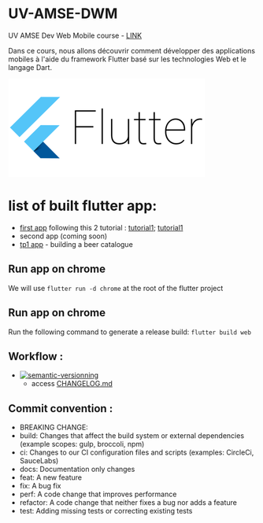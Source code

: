 # UV-AMSE-DWM

UV AMSE Dev Web Mobile course - [LINK](https://ceri-num.gitbook.io/uv-amse/introduction)

Dans ce cours, nous allons découvrir comment développer des applications mobiles à l'aide du framework Flutter basé sur les technologies Web et le langage Dart.

![Flutter](./doc/root/flutter.png)

# list of built flutter app:
- [first app](./first_app/README.md) following this 2 tutorial :  [tutorial1](https://codelabs.developers.google.com/codelabs/first-flutter-app-pt1#3); [tutorial1](https://codelabs.developers.google.com/codelabs/first-flutter-app-pt2/#0)
- second app (coming soon)
- [tp1 app](./tp1/README.md) - building a beer catalogue
## Run app on chrome

We will use `flutter run -d chrome` at the root of the flutter project

## Run app on chrome

Run the following command to generate a release build: `flutter build web`

## Workflow :

- [![semantic-versionning](https://img.shields.io/github/workflow/status/LazyKeru/UV-AMSE-DWM/Semantic-versionning?style=plastic&label=Versionning)](https://github.com/LazyKeru/UV-AMSE-DWM/actions/workflows/semantic_versioning.yml)
    - access [CHANGELOG.md](./docs/CHANGELOG.md)

## Commit convention :
- BREAKING CHANGE: 
- build: Changes that affect the build system or external dependencies (example scopes: gulp, broccoli, npm)
- ci: Changes to our CI configuration files and scripts (examples: CircleCi, SauceLabs)
- docs: Documentation only changes
- feat: A new feature
- fix: A bug fix
- perf: A code change that improves performance
- refactor: A code change that neither fixes a bug nor adds a feature
- test: Adding missing tests or correcting existing tests